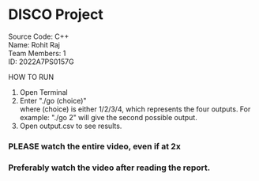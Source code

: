 # DISCO Project
Source Code: C++  
Name: Rohit Raj  
Team Members: 1  
ID: 2022A7PS0157G

HOW TO RUN
1. Open Terminal
2. Enter "./go (choice)"  
  where (choice) is either 1/2/3/4, which represents the four outputs. For example: "./go 2" will give the second possible output.
3. Open output.csv to see results.
### PLEASE watch the entire video, even if at 2x
### Preferably watch the video after reading the report.
